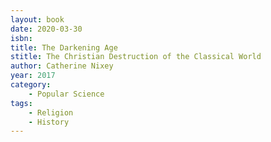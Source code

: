 ```yaml
---
layout: book
date: 2020-03-30
isbn: 
title: The Darkening Age
stitle: The Christian Destruction of the Classical World
author: Catherine Nixey
year: 2017
category:
    - Popular Science
tags:
    - Religion
    - History
---
```

